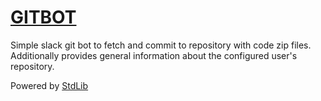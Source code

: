 # [GITBOT](http://saurabh73.github.io/gitbot)

Simple slack git bot to fetch and commit to repository with code zip files.
Additionally provides general information about the configured user's repository.

Powered by [StdLib](https://stdlib.com)

